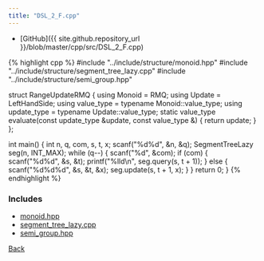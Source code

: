 ```yaml
---
title: "DSL_2_F.cpp"
---
```


- [GitHub]({{ site.github.repository_url }}/blob/master/cpp/src/DSL_2_F.cpp)

{% highlight cpp %}
#include "../include/structure/monoid.hpp"
#include "../include/structure/segment_tree_lazy.cpp"
#include "../include/structure/semi_group.hpp"

struct RangeUpdateRMQ {
  using Monoid = RMQ<long long>;
  using Update = LeftHandSide<long long>;
  using value_type = typename Monoid::value_type;
  using update_type = typename Update::value_type;
  static value_type evaluate(const update_type &update, const value_type &) {
    return update;
  }
};

int main() {
  int n, q, com, s, t, x;
  scanf("%d%d", &n, &q);
  SegmentTreeLazy<RangeUpdateRMQ> seg(n, INT_MAX);
  while (q--) {
    scanf("%d", &com);
    if (com) {
      scanf("%d%d", &s, &t);
      printf("%lld\n", seg.query(s, t + 1));
    }
    else {
      scanf("%d%d%d", &s, &t, &x);
      seg.update(s, t + 1, x);
    }
  }
  return 0;
}
{% endhighlight %}

### Includes

- [monoid.hpp](../include/structure/monoid)
- [segment_tree_lazy.cpp](../include/structure/segment_tree_lazy)
- [semi_group.hpp](../include/structure/semi_group)

[Back](..)
